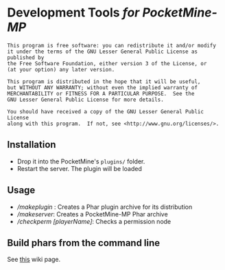 # Development Tools <em>for PocketMine-MP</em>

	This program is free software: you can redistribute it and/or modify
	it under the terms of the GNU Lesser General Public License as published by
	the Free Software Foundation, either version 3 of the License, or
	(at your option) any later version.

	This program is distributed in the hope that it will be useful,
	but WITHOUT ANY WARRANTY; without even the implied warranty of
	MERCHANTABILITY or FITNESS FOR A PARTICULAR PURPOSE.  See the
	GNU Lesser General Public License for more details.

	You should have received a copy of the GNU Lesser General Public License
	along with this program.  If not, see <http://www.gnu.org/licenses/>.


## Installation
- Drop it into the PocketMine's `plugins/` folder.
- Restart the server. The plugin will be loaded

## Usage
* _/makeplugin <pluginName>_: Creates a Phar plugin archive for its distribution
* _/makeserver_: Creates a PocketMine-MP Phar archive
* _/checkperm <node> [playerName]_: Checks a permission node

## Build phars from the command line
See [this](https://github.com/pmmp/PocketMine-DevTools/wiki/Creating-a-phar-plugin-without-PocketMine-MP) wiki page.
